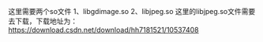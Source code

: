 这里需要两个so文件
1、libgdimage.so
2、libjpeg.so
这里的libjpeg.so文件需要去下载，下载地址为：https://download.csdn.net/download/hh7181521/10537408